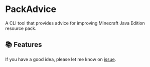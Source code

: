 # PackAdvice

A CLI tool that provides advice for improving Minecraft Java Edition resource pack.

## 📚 Features

If you have a good idea, please let me know on [issue](https://github.com/sya-ri/PackAdvice/issues/new?template=new-feature.md).

